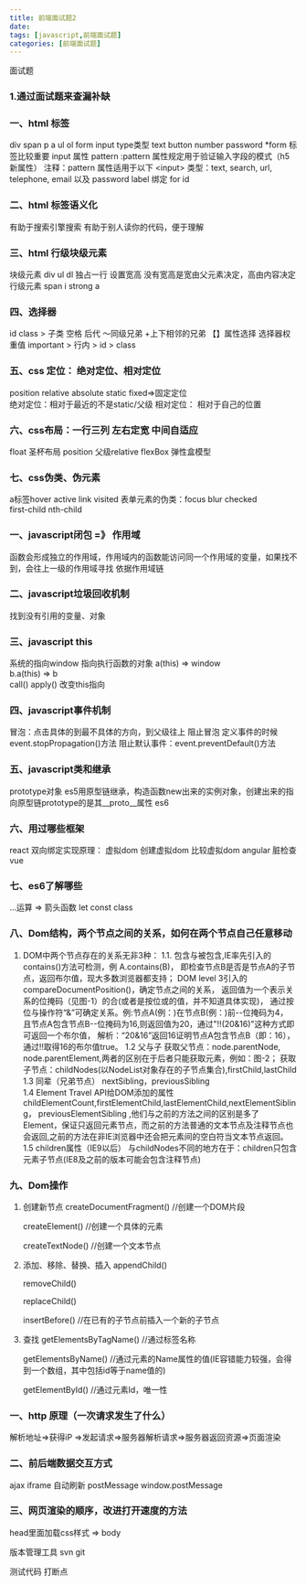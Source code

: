 ```yaml
---
title: 前端面试题2
date: 
tags: [javascript,前端面试题]
categories: [前端面试题]
---
```


面试题

### 1.通过面试题来查漏补缺

### 一、html 标签
  div span p a ul ol form
  input  type类型 text button number password 
  *form 标签比较重要
  input 属性 pattern  :pattern 属性规定用于验证输入字段的模式（h5新属性）
  注释：pattern 属性适用于以下 \<input\> 类型：text, search, url, telephone, email 以及 password
  label  绑定 for  id 
### 二、html 标签语义化
  有助于搜索引擎搜索
  有助于别人读你的代码，便于理解

### 三、html 行级块级元素
  块级元素 div  ul dl      独占一行 设置宽高  没有宽高是宽由父元素决定，高由内容决定
  行级元素 span i strong  a 

### 四、选择器
  id  class  \> 子类 空格 后代   ～同级兄弟 +上下相邻的兄弟  【】属性选择
  选择器权重值  important \>  行内 \> id \> class

### 五、css 定位： 绝对定位、相对定位
  position   relative  absolute   static      fixed=\>固定定位  
  绝对定位：相对于最近的不是static/父级
  相对定位： 相对于自己的位置

### 六、css布局：一行三列 左右定宽 中间自适应
  float 圣杯布局
  position 父级relative 
  flexBox 弹性盒模型

### 七、css伪类、伪元素
  a标签hover active  link visited
  表单元素的伪类：focus blur checked  
  first-child   nth-child

### 一、javascript闭包  =》 作用域
  函数会形成独立的作用域，作用域内的函数能访问同一个作用域的变量，如果找不到，会往上一级的作用域寻找 依据作用域链

### 二、javascript垃圾回收机制
  找到没有引用的变量、对象

### 三、javascript this
  系统的指向window
  指向执行函数的对象
  a(this)  =\> window  
  b.a(this) =\> b  
  call() apply() 改变this指向

### 四、javascript事件机制
  冒泡：点击具体的到最不具体的方向，到父级往上
  阻止冒泡  定义事件的时候event.stopPropagation()方法
  阻止默认事件：event.preventDefault()方法

### 五、javascript类和继承
  prototype对象
  es5用原型链继承，构造函数new出来的实例对象，创建出来的指向原型链prototype的是其__proto__属性
  es6

### 六、用过哪些框架
  react 双向绑定实现原理： 虚拟dom   创建虚拟dom 比较虚拟dom
  angular 脏检查
  vue 

### 七、es6了解哪些
  …运算
  =\>  箭头函数
  let  const
  class

### 八、Dom结构，两个节点之间的关系，如何在两个节点自己任意移动
  1. DOM中两个节点存在的关系无非3种：
    1.1. 包含与被包含,IE率先引入的contains()方法可检测，例 A.contains(B)，
        即检查节点B是否是节点A的子节点，返回布尔值，现大多数浏览器都支持；
        DOM level 3引入的compareDocumentPosition()，确定节点之间的关系，
        返回值为一个表示关系的位掩码（见图-1）的合(或者是按位或的值，并不知道具体实现)，
        通过按位与操作符“&”可确定关系。例:节点A(例：<html>)在节点B(例：<body>)前--位掩码为4，
        且节点A包含节点B--位掩码为16,则返回值为20，通过"!!(20&16)"这种方式即可返回一个布尔值，
        解析：“20&16”返回16证明节点A包含节点B（即：16），通过!!取得16的布尔值true。
    1.2 父与子
        获取父节点：node.parentNode, node.parentElement,两者的区别在于后者只能获取元素，例如：图-2；
        获取子节点：childNodes(以NodeList对象存在的子节点集合),firstChild,lastChild
    1.3 同辈（兄弟节点）
        nextSibling，previousSibling  
    1.4 Element Travel API给DOM添加的属性
        childElementCount,firstElementChild,lastElementChild,nextElementSibling，
        previousElementSibling  ,他们与之前的方法之间的区别是多了Element，保证只返回元素节点，而之前的方法普通的文本节点及注释节点也会返回,之前的方法在非IE浏览器中还会把元素间的空白符当文本节点返回。
    1.5 children属性（IE9以后）
        与childNodes不同的地方在于：children只包含元素子节点(IE8及之前的版本可能会包含注释节点)

### 九、Dom操作
1. 创建新节点
      createDocumentFragment()    //创建一个DOM片段

      createElement()   //创建一个具体的元素

      createTextNode()   //创建一个文本节点
2. 添加、移除、替换、插入
      appendChild()

      removeChild()

      replaceChild()

      insertBefore() //在已有的子节点前插入一个新的子节点
3. 查找
      getElementsByTagName()    //通过标签名称

      getElementsByName()    //通过元素的Name属性的值(IE容错能力较强，会得到一个数组，其中包括id等于name值的)
      
      getElementById()    //通过元素Id，唯一性
      
### 一、http 原理（一次请求发生了什么）
  解析地址=\>获得iP =\>发起请求=\>服务器解析请求=\>服务器返回资源=\>页面渲染

### 二、前后端数据交互方式
  ajax
  iframe 自动刷新
  postMessage  window.postMessage

### 三、网页渲染的顺序，改进打开速度的方法
  head里面加载css样式 =\> body


版本管理工具
  svn 
  git

测试代码
  打断点
